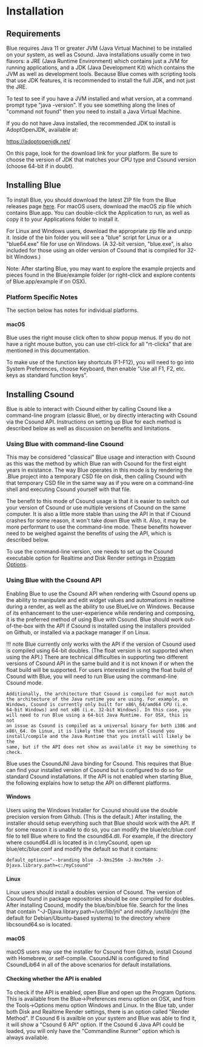 # Installation

## Requirements

Blue requires Java 11 or greater JVM (Java Virtual Machine) to be
installed on your system, as well as Csound. Java installations usually
come in two flavors: a JRE (Java Runtime Environment) which contains
just a JVM for running applications, and a JDK (Java Development Kit)
which contains the JVM as well as development tools. Because Blue comes
with scripting tools that use JDK features, it is recommended to install
the full JDK, and not just the JRE.

To test to see if you have a JVM installed and what version, at a
command prompt type "java -version". If you see something along the
lines of "command not found" then you need to install a Java Virtual
Machine.

If you do not have Java installed, the recommended JDK to install is
AdoptOpenJDK, available at:

<https://adoptopenjdk.net/>

On this page, look for the download link for your platform. Be sure to
choose the version of JDK that matches your CPU type and Csound version
(choose 64-bit if in doubt).

## Installing Blue

To install Blue, you should download the latest ZIP file from the Blue
releases page [here](https://github.com/kunstmusik/blue/releases). For
macOS users, download the macOS zip file which contains Blue.app. You
can double-click the Application to run, as well as copy it to your
Applications folder to install it.

For Linux and Windows users, download the appropriate zip file and unzip
it. Inside of the bin folder you will see a "blue" script for Linux or a
"blue64.exe" file for use on Windows. (A 32-bit version, "blue.exe", is
also included for those using an older version of Csound that is
compiled for 32-bit Windows.)

Note: After starting Blue, you may want to explore the example projects
and pieces found in the Blue/example folder (or right-click and explore
contents of Blue.app/example if on OSX).

### Platform Specific Notes

The section below has notes for individual platforms.

#### macOS

Blue uses the right mouse click often to show popup menus. If you do not
have a right mouse button, you can use ctrl-click for all "rt-clicks"
that are mentioned in this documentation.

To make use of the function key shortcuts (F1-F12), you will need to go
into System Preferences, choose Keyboard, then enable "Use all F1, F2,
etc. keys as standard function keys".

## Installing Csound

Blue is able to interact with Csound either by calling Csound like a
command-line program (classic Blue), or by directly interacting with
Csound via the Csound API. Instructions on setting up Blue for each
method is described below as well as discussion on benefits and
limitations.

### Using Blue with command-line Csound

This may be considered "classical" Blue usage and interaction with
Csound as this was the method by which Blue ran with Csound for the
first eight years in existance. The way Blue operates in this mode is by
rendering the .Blue project into a temporary CSD file on disk, then
calling Csound with that temporary CSD file in the same way as if you
were on a command-line shell and executing Csound yourself with that
file.

The benefit to this mode of Csound usage is that it is easier to switch
out your version of Csound or use multiple versions of Csound on the
same computer. It is also a little more stable than using the API in
that if Csound crashes for some reason, it won't take down Blue with it.
Also, it may be more performant to use the command-line mode. These
benefits however need to be weighed against the benefits of using the
API, which is described below.

To use the command-line version, one needs to set up the Csound
executable option for Realtime and Disk Render settings in [Program
Options](../programOptions).

### Using Blue with the Csound API

Enabling Blue to use the Csound API when rendering with Csound opens up
the ability to manipulate and edit widget values and automations in
realtime during a render, as well as the ability to use BlueLive on
Windows. Because of its enhancement to the user-experience while
rendering and composing, it is the preferred method of using Blue with
Csound. Blue should work out-of-the-box with the API if Csound is
installed using the installers provided on Github, or installed via a
package manager if on Linux.

!!! note
    Blue currently only works with the API if the version of Csound used is
    compiled using 64-bit doubles. (The float version is not supported when
    using the API.) There are technical difficulties in supporting two
    different versions of Csound API in the same build and it is not known
    if or when the float build will be supported. For users interested in
    using the float build of Csound with Blue, you will need to run Blue
    using the command-line Csound mode.

    Additionally, the architecture that Csound is compiled for must match
    the architecture of the Java runtime you are using. For example, on
    Windows, Csound is currently only built for x86\_64/amd64 CPU (i.e.
    64-bit Windows) and not x86 (i.e. 32-bit Windows). In this case, you
    will need to run Blue using a 64-bit Java Runtime. For OSX, this is not
    an issue as Csound is compiled as a universal binary for both i386 and
    x86\_64. On Linux, it is likely that the version of Csound you
    install/compile and the Java Runtime that you install will likely be the
    same, but if the API does not show as available it may be something to
    check.

Blue uses the CsoundJNI Java binding for Csound. This requires that Blue
can find your installed version of Csound but is configured to do so for
standard Csound installations. If the API is not enabled when starting
Blue, the following explains how to setup the API on different
platforms.

#### Windows

Users using the Windows Installer for Csound should use the double
precision version from Github. (This is the default.) After installing,
the installer should setup everything such that Blue should work with
the API. If for some reason it is unable to do so, you can modify the
blue/etc/blue.conf file to tell Blue where to find the csound64.dll. For
example, if the directory where csound64.dll is located is in
c:\\myCsound, open up blue/etc/blue.conf and modify the default so that
it contains:

``` 
default_options="--branding blue -J-Xms256m -J-Xmx768m -J-Djava.library.path=c:/myCsound"
```

#### Linux 

Linux users should install a doubles version of Csound. The version of
Csound found in package repositories should be one compiled for doubles.
After installing Csound, modify the blue/bin/blue file. Search for the
lines that contain "-J-Djava.library.path=/usr/lib/jni" and modify
/usr/lib/jni (the default for Debian/Ubuntu-based systems) to the
directory where libcsound64.so is located.

#### macOS

macOS users may use the installer for Csound from Github, install Csound
with Homebrew, or self-compile. CsoundJNI is configured to find
CsoundLib64 in all of the above scenarios for default installations.

#### Checking whether the API is enabled

To check if the API is enabled, open Blue and open up the Program
Options. This is available from the Blue-\>Preferences menu option on
OSX, and from the Tools-\>Options menu option Windows and Linux. In the
Blue tab, under both Disk and Realtime Render settings, there is an
option called "Render Method". If Csound 6 is availble on your system
and Blue was able to find it, it will show a "Csound 6 API" option. If
the Csound 6 Java API could be loaded, you will only have the
"Commandline Runner" option which is always available.
